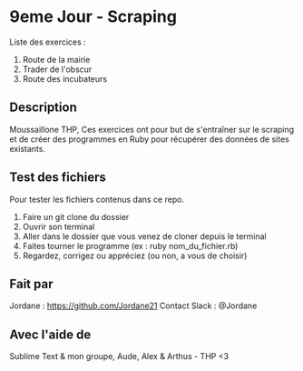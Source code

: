 # 9eme Jour - Scraping

Liste des exercices :
1. Route de la mairie
2. Trader de l'obscur
3. Route des incubateurs 

## Description
Moussaillone THP, Ces exercices ont pour but de s'entraîner sur le scraping et de créer des programmes en Ruby pour récupérer des données de sites existants.


## Test des fichiers
Pour tester les fichiers contenus dans ce repo.
1. Faire un git clone du dossier
2. Ouvrir son terminal
3. Aller dans le dossier que vous venez de cloner depuis le terminal
4. Faites tourner le programme (ex : ruby nom_du_fichier.rb)
5. Regardez, corrigez ou appréciez (ou non, a vous de choisir)

## Fait par
Jordane : https://github.com/Jordane21
Contact Slack : @Jordane

## Avec l'aide de
Sublime Text
& mon groupe, Aude, Alex & Arthus - THP <3

